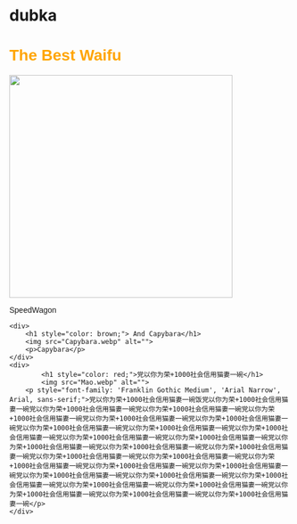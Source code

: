 # dubka
<!DOCTYPE html>
<html lang="en">
<head>
    <meta charset="UTF-8">
    <meta name="viewport" content="width=device-width, initial-scale=1.0">
    <title >Document</title>
    <style>
        img{width: 400px;}
        div{font-family: 'Franklin Gothic Medium', 'Arial Narrow', Arial, sans-serif;}
    </style>
</head>
<body>
    <div>
        <h1 style="color: orange;"> The Best Waifu</h1>
        <img src="i.webp" alt="">
        <p>SpeedWagon</p>
    </div>

    <div>
        <h1 style="color: brown;"> And Capybara</h1>
        <img src="Capybara.webp" alt="">
        <p>Capybara</p>
    </div>
    <div>
            <h1 style="color: red;">党以你为荣+1000社会信用猫妻一碗</h1>
            <img src="Мао.webp" alt="">
        <p style="font-family: 'Franklin Gothic Medium', 'Arial Narrow', Arial, sans-serif;">党以你为荣+1000社会信用猫妻一碗饭党以你为荣+1000社会信用猫妻一碗党以你为荣+1000社会信用猫妻一碗党以你为荣+1000社会信用猫妻一碗党以你为荣+1000社会信用猫妻一碗党以你为荣+1000社会信用猫妻一碗党以你为荣+1000社会信用猫妻一碗党以你为荣+1000社会信用猫妻一碗党以你为荣+1000社会信用猫妻一碗党以你为荣+1000社会信用猫妻一碗党以你为荣+1000社会信用猫妻一碗党以你为荣+1000社会信用猫妻一碗党以你为荣+1000社会信用猫妻一碗党以你为荣+1000社会信用猫妻一碗党以你为荣+1000社会信用猫妻一碗党以你为荣+1000社会信用猫妻一碗党以你为荣+1000社会信用猫妻一碗党以你为荣+1000社会信用猫妻一碗党以你为荣+1000社会信用猫妻一碗党以你为荣+1000社会信用猫妻一碗党以你为荣+1000社会信用猫妻一碗党以你为荣+1000社会信用猫妻一碗党以你为荣+1000社会信用猫妻一碗党以你为荣+1000社会信用猫妻一碗党以你为荣+1000社会信用猫妻一碗党以你为荣+1000社会信用猫妻一碗党以你为荣+1000社会信用猫妻一碗党以你为荣+1000社会信用猫妻一碗</p>
    </div>
</body>
</html>
